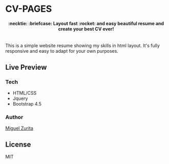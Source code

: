 # CV-PAGES

<h4 align="center">
  :necktie: :briefcase: Layout fast :rocket: and easy beautiful resume and create your best CV ever!
  <br><br>
</h4>

This is a simple website resume showing my skills in html layout. It's fully responsive and easy to adapt for your own purposes.

## Live Preview

<p><a href="https://raw.githubusercontent.com/miguelzurita/readmetesting/master/images/bootstrap-logo.png"></a></p>

### Tech
  - HTML/CSS
  - Jquery
  - Bootstrap 4.5

### Author
[Miguel Zurita](https://www.linkedin.com/in/url/)

License
----
MIT
